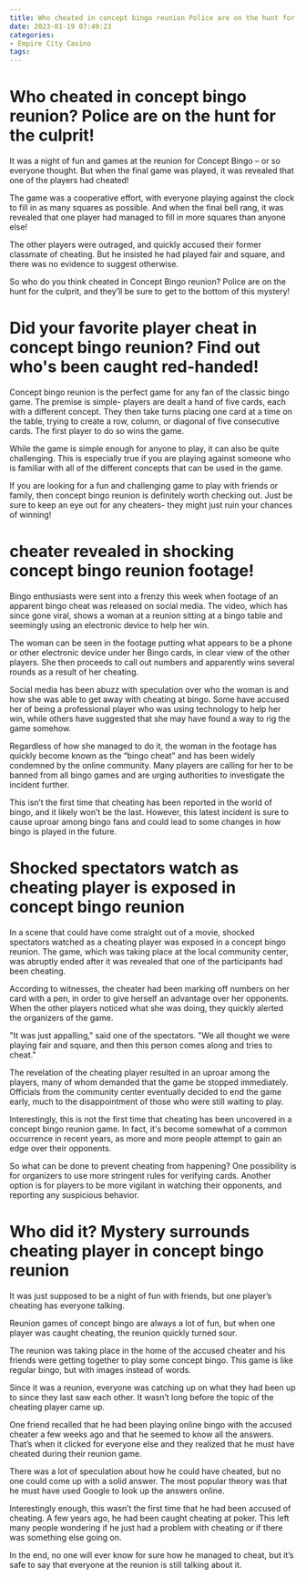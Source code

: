 ```yaml
---
title: Who cheated in concept bingo reunion Police are on the hunt for the culprit!
date: 2023-01-19 07:49:23
categories:
- Empire City Casino
tags:
---
```



#  Who cheated in concept bingo reunion? Police are on the hunt for the culprit!

It was a night of fun and games at the reunion for Concept Bingo – or so everyone thought. But when the final game was played, it was revealed that one of the players had cheated!

The game was a cooperative effort, with everyone playing against the clock to fill in as many squares as possible. And when the final bell rang, it was revealed that one player had managed to fill in more squares than anyone else!

The other players were outraged, and quickly accused their former classmate of cheating. But he insisted he had played fair and square, and there was no evidence to suggest otherwise.

So who do you think cheated in Concept Bingo reunion? Police are on the hunt for the culprit, and they’ll be sure to get to the bottom of this mystery!

#  Did your favorite player cheat in concept bingo reunion? Find out who's been caught red-handed!

Concept bingo reunion is the perfect game for any fan of the classic bingo game. The premise is simple- players are dealt a hand of five cards, each with a different concept. They then take turns placing one card at a time on the table, trying to create a row, column, or diagonal of five consecutive cards. The first player to do so wins the game.

While the game is simple enough for anyone to play, it can also be quite challenging. This is especially true if you are playing against someone who is familiar with all of the different concepts that can be used in the game.

If you are looking for a fun and challenging game to play with friends or family, then concept bingo reunion is definitely worth checking out. Just be sure to keep an eye out for any cheaters- they might just ruin your chances of winning!

#  cheater revealed in shocking concept bingo reunion footage!

Bingo enthusiasts were sent into a frenzy this week when footage of an apparent bingo cheat was released on social media. The video, which has since gone viral, shows a woman at a reunion sitting at a bingo table and seemingly using an electronic device to help her win.

The woman can be seen in the footage putting what appears to be a phone or other electronic device under her Bingo cards, in clear view of the other players. She then proceeds to call out numbers and apparently wins several rounds as a result of her cheating.

Social media has been abuzz with speculation over who the woman is and how she was able to get away with cheating at bingo. Some have accused her of being a professional player who was using technology to help her win, while others have suggested that she may have found a way to rig the game somehow.

Regardless of how she managed to do it, the woman in the footage has quickly become known as the “bingo cheat” and has been widely condemned by the online community. Many players are calling for her to be banned from all bingo games and are urging authorities to investigate the incident further.

This isn’t the first time that cheating has been reported in the world of bingo, and it likely won’t be the last. However, this latest incident is sure to cause uproar among bingo fans and could lead to some changes in how bingo is played in the future.

#  Shocked spectators watch as cheating player is exposed in concept bingo reunion

In a scene that could have come straight out of a movie, shocked spectators watched as a cheating player was exposed in a concept bingo reunion. The game, which was taking place at the local community center, was abruptly ended after it was revealed that one of the participants had been cheating.

According to witnesses, the cheater had been marking off numbers on her card with a pen, in order to give herself an advantage over her opponents. When the other players noticed what she was doing, they quickly alerted the organizers of the game.

"It was just appalling," said one of the spectators. "We all thought we were playing fair and square, and then this person comes along and tries to cheat."

The revelation of the cheating player resulted in an uproar among the players, many of whom demanded that the game be stopped immediately. Officials from the community center eventually decided to end the game early, much to the disappointment of those who were still waiting to play.

Interestingly, this is not the first time that cheating has been uncovered in a concept bingo reunion game. In fact, it's become somewhat of a common occurrence in recent years, as more and more people attempt to gain an edge over their opponents.

So what can be done to prevent cheating from happening? One possibility is for organizers to use more stringent rules for verifying cards. Another option is for players to be more vigilant in watching their opponents, and reporting any suspicious behavior.

#  Who did it? Mystery surrounds cheating player in concept bingo reunion

It was just supposed to be a night of fun with friends, but one player’s cheating has everyone talking.

Reunion games of concept bingo are always a lot of fun, but when one player was caught cheating, the reunion quickly turned sour.

The reunion was taking place in the home of the accused cheater and his friends were getting together to play some concept bingo. This game is like regular bingo, but with images instead of words.

Since it was a reunion, everyone was catching up on what they had been up to since they last saw each other. It wasn’t long before the topic of the cheating player came up.

One friend recalled that he had been playing online bingo with the accused cheater a few weeks ago and that he seemed to know all the answers. That’s when it clicked for everyone else and they realized that he must have cheated during their reunion game.

There was a lot of speculation about how he could have cheated, but no one could come up with a solid answer. The most popular theory was that he must have used Google to look up the answers online.

Interestingly enough, this wasn’t the first time that he had been accused of cheating. A few years ago, he had been caught cheating at poker. This left many people wondering if he just had a problem with cheating or if there was something else going on.

In the end, no one will ever know for sure how he managed to cheat, but it’s safe to say that everyone at the reunion is still talking about it.